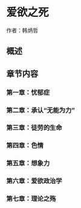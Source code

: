 # 爱欲之死
作者：韩炳哲

## 概述


## 章节内容

### 第一章：忧郁症

### 第二章：承认“无能为力”

### 第三章：徒劳的生命

### 第四章：色情

### 第五章：想象力

### 第六章：爱欲政治学

### 第七章：理论之殇